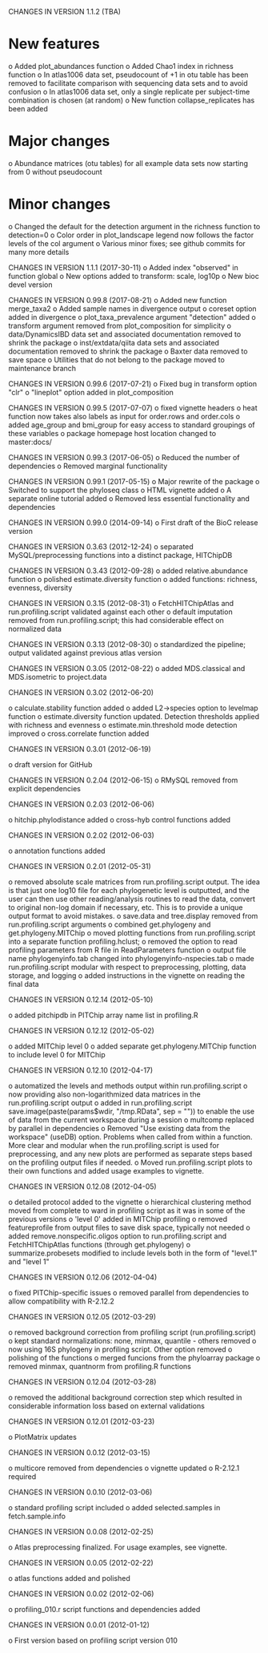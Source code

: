 CHANGES IN VERSION 1.1.2 (TBA)

# New features
  o Added plot_abundances function
  o Added Chao1 index in richness function
  o In atlas1006 data set, pseudocount of +1 in otu table has been
    removed to facilitate comparison with sequencing data sets and to
    avoid confusion
  o In atlas1006 data set, only a single replicate per subject-time
    combination is chosen (at random)
  o New function collapse_replicates has been added

# Major changes
  o Abundance matrices (otu tables) for all example data sets now
    starting from 0 without pseudocount

# Minor changes
  o Changed the default for the detection argument in the richness function to
    detection=0
  o Color order in plot_landscape legend now follows the factor levels
    of the col argument
  o Various minor fixes; see github commits for many more details

CHANGES IN VERSION 1.1.1 (2017-30-11)
  o Added index "observed" in function global
  o New options added to transform: scale, log10p
  o New bioc devel version  

CHANGES IN VERSION 0.99.8 (2017-08-21)
  o Added new function merge_taxa2
  o Added sample names in divergence output
  o coreset option added in divergence
  o plot_taxa_prevalence argument "detection" added
  o transform argument removed from plot_composition for simplicity
  o data/DynamicsIBD data set and associated documentation removed to shrink the package
  o inst/extdata/qiita data sets and associated documentation removed to shrink the package
  o Baxter data removed to save space
  o Utilities that do not belong to the package moved to maintenance branch

CHANGES IN VERSION 0.99.6 (2017-07-21)
  o Fixed bug in transform option "clr"
  o "lineplot" option added in plot_composition

CHANGES IN VERSION 0.99.5 (2017-07-07)
  o fixed vignette headers
  o heat function now takes also labels as input for order.rows and order.cols
  o added age_group and bmi_group for easy access to standard groupings of these variables
  o package homepage host location changed to master:docs/

CHANGES IN VERSION 0.99.3 (2017-06-05)
  o Reduced the number of dependencies
  o Removed marginal functionality

CHANGES IN VERSION 0.99.1 (2017-05-15)
  o Major rewrite of the package
  o Switched to support the phyloseq class
  o HTML vignette added
  o A separate online tutorial added
  o Removed less essential functionality and dependencies
  
CHANGES IN VERSION 0.99.0 (2014-09-14)
  o First draft of the BioC release version

CHANGES IN VERSION 0.3.63 (2012-12-24)
  o separated MySQL/preprocessing functions into a distinct package,
    HITChipDB

CHANGES IN VERSION 0.3.43 (2012-09-28)
  o added relative.abundance function
  o polished estimate.diversity function
  o added functions: richness, evenness, diversity

CHANGES IN VERSION 0.3.15 (2012-08-31)
  o FetchHITChipAtlas and run.profiling.script validated against each other
  o default imputation removed from run.profiling.script; this had considerable effect on normalized data

CHANGES IN VERSION 0.3.13 (2012-08-30)
  o standardized the pipeline; output validated against previous atlas version

CHANGES IN VERSION 0.3.05 (2012-08-22)
  o added MDS.classical and MDS.isometric to project.data

CHANGES IN VERSION 0.3.02 (2012-06-20)

  o calculate.stability function added
  o added L2->species option to levelmap function
  o estimate.diversity function updated. Detection thresholds applied with
    richness and evenness
  o estimate.min.threshold mode detection improved
  o cross.correlate function added

CHANGES IN VERSION 0.3.01 (2012-06-19)

  o draft version for GitHub

CHANGES IN VERSION 0.2.04 (2012-06-15)
  o RMySQL removed from explicit dependencies

CHANGES IN VERSION 0.2.03 (2012-06-06)

  o hitchip.phylodistance added 
  o cross-hyb control functions added

CHANGES IN VERSION 0.2.02 (2012-06-03)

  o annotation functions added

CHANGES IN VERSION 0.2.01 (2012-05-31)

  o removed absolute scale matrices from run.profiling.script
    output. The idea is that just one log10 file for each phylogenetic
    level is outputted, and the user can then use other reading/analysis
    routines to read the data, convert to original non-log domain if
    necessary, etc. This is to provide a unique output format to avoid mistakes.
  o save.data and tree.display removed from run.profiling.script arguments
  o combined get.phylogeny and get.phylogeny.MITChip
  o moved plotting functions from run.profiling.script into a separate
    function profiling.hclust; 
  o removed the option to read profiling parameters from R file in ReadParameters function
  o output file name phylogenyinfo.tab changed into phylogenyinfo-nspecies.tab 
  o made run.profiling.script modular with respect to preprocessing, plotting, data storage, and logging
  o added instructions in the vignette on reading the final data

CHANGES IN VERSION 0.12.14 (2012-05-10)

  o added pitchipdb in PITChip array name list in profiling.R

CHANGES IN VERSION 0.12.12 (2012-05-02)

  o added MITChip level 0
  o added separate get.phylogeny.MITChip function to include level 0 for MITChip

CHANGES IN VERSION 0.12.10 (2012-04-17)

  o automatized the levels and methods output within run.profiling.script
  o now providing also non-logarithmized data matrices in the run.profiling.script output
  o added in run.profiling.script save.image(paste(params$wdir,
    "/tmp.RData", sep = "")) to enable the use of data from the current
    workspace during a session
  o multcomp replaced by parallel in dependencies
  o Removed "Use existing data from the workspace" (useDB) option. Problems when called from within a function. More clear and modular when
    the run.profiling.script is used for preprocessing, and any new plots are performed as separate steps based on the profiling output files if needed.
  o Moved run.profiling.script plots to their own functions and added usage examples to vignette.

CHANGES IN VERSION 0.12.08 (2012-04-05)

  o detailed protocol added to the vignette 
  o hierarchical clustering method moved from complete to ward in profiling script
    as it was in some of the previous versions
  o 'level 0' added in MITChip profiling
  o removed featureprofile from output files to save disk space, typically not needed
  o added remove.nonspecific.oligos option to run.profiling.script and FetchHITChipAtlas functions (through get.phylogeny)
  o summarize.probesets modified to include levels both in the form of "level.1" and "level 1" 

CHANGES IN VERSION 0.12.06 (2012-04-04)

  o fixed PITChip-specific issues
  o removed parallel from dependencies to allow compatibility with R-2.12.2

CHANGES IN VERSION 0.12.05 (2012-03-29)

  o removed background correction from profiling script (run.profiling.script)
  o kept standard normalizations: none, minmax, quantile - others removed
  o now using 16S phylogeny in profiling script. Other option removed
  o polishing of the functions
  o merged funcions from the phyloarray package
  o removed minmax, quantnorm from profiling.R functions
    
CHANGES IN VERSION 0.12.04 (2012-03-28)

  o removed the additional background correction step which resulted in
    considerable information loss based on external validations

CHANGES IN VERSION 0.12.01 (2012-03-23)

  o PlotMatrix updates

CHANGES IN VERSION 0.0.12 (2012-03-15)

  o multicore removed from dependencies
  o vignette updated
  o R-2.12.1 required 

CHANGES IN VERSION 0.0.10 (2012-03-06)

  o standard profiling script included
  o added selected.samples in fetch.sample.info

CHANGES IN VERSION 0.0.08 (2012-02-25)
  
  o Atlas preprocessing finalized. For usage examples, see vignette.

CHANGES IN VERSION 0.0.05 (2012-02-22)

  o atlas functions added and polished

CHANGES IN VERSION 0.0.02 (2012-02-06)

  o profiling_010.r script functions and dependencies added

CHANGES IN VERSION 0.0.01 (2012-01-12)

  o First version based on profiling script version 010



